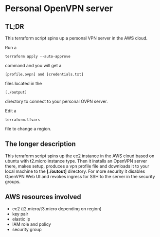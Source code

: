 # Personal OpenVPN server

## TL;DR
This terraform script spins up a personal VPN server in the AWS cloud.

Run a

    terraform apply --auto-approve
command and you will get a 

    [profile.ovpn] and [credentials.txt]

files located in the

    [./output]

directory to connect to your personal OVPN server.

Edit a

    terraform.tfvars
    
file to change a region.




## The longer description
This terraform script spins up the ec2 instance in the AWS cloud based on ubuntu with t2.micro instance type. Then it installs an OpenVPN server there, makes setup, produces a vpn profile file and downloads it to your local machine to the **[./outout]** directory. For more security it disables OpenVPN Web UI and revokes ingress for SSH to the server in the security groups.

## AWS resources involved

* ec2 (t2.micro/t3.micro depending on region)
* key pair
* elastic ip
* IAM role and policy
* security group
